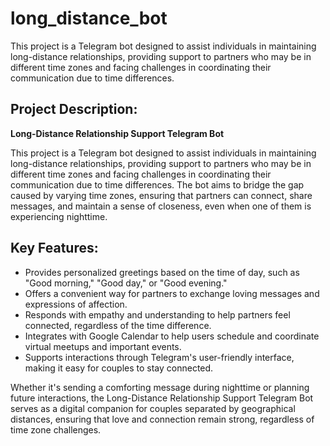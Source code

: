 # long_distance_bot
This project is a Telegram bot designed to assist individuals in maintaining long-distance relationships, providing support to partners who may be in different time zones and facing challenges in coordinating their communication due to time differences. 

Project Description:
---------------------

**Long-Distance Relationship Support Telegram Bot**

This project is a Telegram bot designed to assist individuals in maintaining long-distance relationships, providing support to partners who may be in different time zones and facing challenges in coordinating their communication due to time differences. The bot aims to bridge the gap caused by varying time zones, ensuring that partners can connect, share messages, and maintain a sense of closeness, even when one of them is experiencing nighttime.

Key Features:
-------------
- Provides personalized greetings based on the time of day, such as "Good morning," "Good day," or "Good evening."
- Offers a convenient way for partners to exchange loving messages and expressions of affection.
- Responds with empathy and understanding to help partners feel connected, regardless of the time difference.
- Integrates with Google Calendar to help users schedule and coordinate virtual meetups and important events.
- Supports interactions through Telegram's user-friendly interface, making it easy for couples to stay connected.

Whether it's sending a comforting message during nighttime or planning future interactions, the Long-Distance Relationship Support Telegram Bot serves as a digital companion for couples separated by geographical distances, ensuring that love and connection remain strong, regardless of time zone challenges.
